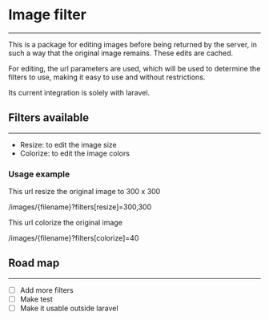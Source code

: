 # Image filter

---
This is a package for editing images before being returned by the server, in such a way that the original image remains.
These edits are cached.

For editing, the url parameters are used, which will be used to determine the filters to use, making it easy to use and
without restrictions.

Its current integration is solely with laravel.

## Filters available

---

- Resize: to edit the image size
- Colorize: to edit the image colors

### Usage example

This url resize the original image to 300 x 300

/images/{filename}?filters[resize]=300,300

This url colorize the original image

/images/{filename}?filters[colorize]=40

## Road map

---

- [ ] Add more filters
- [ ] Make test
- [ ] Make it usable outside laravel
